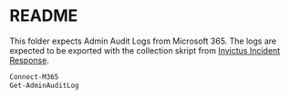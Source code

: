 # README

This folder expects Admin Audit Logs from Microsoft 365. The logs are expected to be exported with the collection skript from [Invictus Incident Response](https://github.com/invictus-ir/Microsoft-Extractor-Suite).

```PowerShell
Connect-M365
Get-AdminAuditLog
```